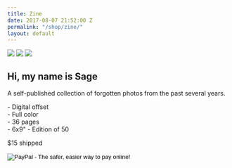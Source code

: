 ```yaml
---
title: Zine
date: 2017-08-07 21:52:00 Z
permalink: "/shop/zine/"
layout: default
---
```


<div class="info v-center">
  <div class="col">
    <img src="/uploads/SB-ZINE-2.jpg" style="max-width: 80%">
    <img src="/uploads/SB-ZINE-3.jpg" style="max-width: 80%">
    <img src="/uploads/SB-ZINE-4.jpg" style="max-width: 80%">
  </div>
  <div class="col">
  <h2>Hi, my name is Sage</h2>
  <p>A self-published collection of forgotten photos from the past several years.</p>

  <p>- Digital offset<br>
  - Full color<br>
  - 36 pages<br>
  - 6x9"
  - Edition of 50</p>

  <p>$15 shipped</p>

  <form action="https://www.paypal.com/cgi-bin/webscr" method="post" target="_top">
    <input type="hidden" name="cmd" value="_s-xclick">
    <input type="hidden" name="hosted_button_id" value="5Y4FX63FC36JE">
    <input type="image" src="https://www.paypalobjects.com/en_US/i/btn/btn_buynow_LG.gif" border="0" name="submit" alt="PayPal - The safer, easier way to pay online!">
    <img alt="" border="0" src="https://www.paypalobjects.com/en_US/i/scr/pixel.gif" width="1" height="1">
  </form>
  </div>


</div>
